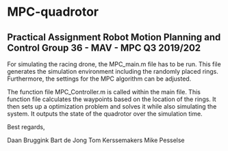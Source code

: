 # MPC-quadrotor
Practical Assignment Robot Motion Planning and Control
Group 36 - MAV - MPC
Q3 2019/202
------------------------------------------------------

For simulating the racing drone, the MPC_main.m file has
to be run. This file generates the simulation environment
including the randomly placed rings. Furthermore, the 
settings for the MPC algorithm can be adjusted.

The function file MPC_Controller.m is called within the
main file. This function file calculates the waypoints
based on the location of the rings. It then sets up
a optimization problem and solves it while also simulating
the system. It outputs the state of the quadrotor over the
simulation time.

Best regards,

Daan Bruggink
Bart de Jong
Tom Kerssemakers
Mike Pesselse
